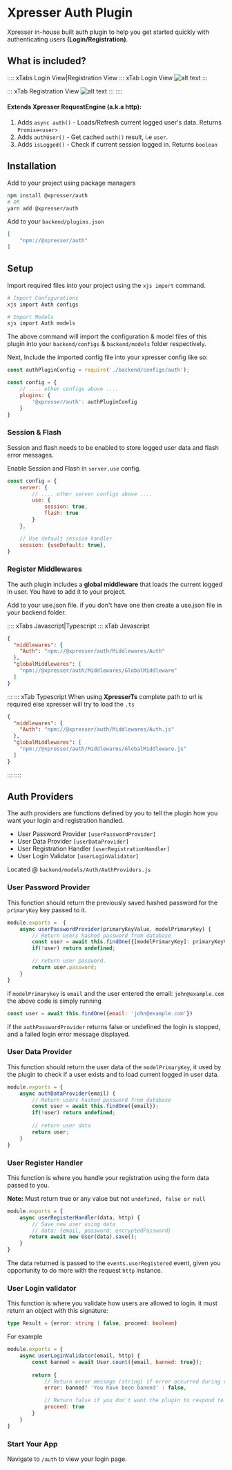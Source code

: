 # Xpresser Auth Plugin

Xpresser in-house built auth plugin to help you get started quickly with authenticating users **(Login/Registration)**.

## What is included?
:::: xTabs Login View|Registration View
::: xTab Login View
![alt text](../../../images/auth/sign-in.png)
:::

::: xTab Registration View
![alt text](../../../images/auth/sign-up.png)
:::
::::

#### Extends Xpresser RequestEngine (a.k.a http): 
1. Adds `async auth()` - Loads/Refresh current logged user's data. Returns `Promise<user>`
2. Adds `authUser()` - Get cached `auth()` result, i.e `user`.
3. Adds `isLogged()` - Check if current session logged in. Returns `boolean`
    
## Installation
Add to your project using package managers
```sh
npm install @xpresser/auth
# OR
yarn add @xpresser/auth
```

Add to your `backend/plugins.json`
```json
[
    "npm://@xpresser/auth"
]
```

## Setup
Import required files into your project using the `xjs import` command.
```sh
# Import Configurations
xjs import Auth configs

# Import Models
xjs import Auth models
```
The above command will import the configuration & model files of this plugin into your `backend/configs` & `backend/models` folder respectively.


Next, Include the imported config file into your xpresser config like so:
```javascript
const authPluginConfig = require('./backend/configs/auth');

const config = {
    // .... other configs above ....
    plugins: {
        '@xpresser/auth': authPluginConfig
    }
}
```

### Session & Flash
Session and flash needs to be enabled to store logged user data and flash error messages.

Enable Session and Flash in `server.use` config.
```javascript
const config = {
    server: {
        // .... other server configs above ....
        use: {
            session: true,
            flash: true
        }
    },

    // Use default session handler
    session: {useDefault: true},
}
```

### Register Middlewares
The auth plugin includes a **global middleware** that loads the current logged in user.
You have to add it to your project.

Add to your use.json file. if you don't have one then create a use.json file in your backend folder.

:::: xTabs Javascript|Typescript
::: xTab Javascript
```json
{
  "middlewares": {
    "Auth": "npm://@xpresser/auth/Middlewares/Auth"
  },
  "globalMiddlewares": [
    "npm://@xpresser/auth/Middlewares/GlobalMiddleware"
  ]
}
```
:::
::: xTab Typescript
When using **XpresserTs** complete path to url is required else xpresser will try to load the `.ts`
```json
{
  "middlewares": {
    "Auth": "npm://@xpresser/auth/Middlewares/Auth.js"
  },
  "globalMiddlewares": [
    "npm://@xpresser/auth/Middlewares/GlobalMiddleware.js"
  ]
}
```
:::
::::

## Auth Providers
The auth providers are functions defined by you to tell the plugin how you want your login and registration handled.

- User Password Provider `[userPasswordProvider]`
- User Data Provider `[userDataProvider]`
- User Registration Handler `[userRegistrationHandler]`
- User Login Validator `[userLoginValidator]`

Located @ `backend/models/Auth/AuthProviders.js` 

### User Password Provider
This function should return the previously saved hashed password for the `primaryKey` key passed to it.

```javascript
module.exports =  {
    async userPasswordProvider(primaryKeyValue, modelPrimaryKey) {
        // Return users hashed password from database
        const user = await this.findOne({[modelPrimaryKey]: primaryKeyValue});
        if(!user) return undefined;

        // return user password.
        return user.password;
    }
}
```

if `modelPrimarykey` is `email` and the user entered the email: `john@example.com` the above code is simply running
```javascript
const user = await this.findOne({email: 'john@example.com'})
```

if the `authPasswordProvider` returns false or undefined the login is stopped, and a failed login error message displayed.

### User Data Provider
This function should return the user data of the `modelPrimaryKey`, it used by the plugin to check if a user exists and to load current logged in user data.

```javascript
module.exports = {
    async authDataProvider(email) {
        // Return users hashed password from database
        const user = await this.findOne({email});
        if(!user) return undefined;
        
        // return user data
        return user;
    }
}
```

### User Register Handler
This function is where you handle your registration using the form data passed to you.

**Note:** Must return true or any value but not `undefined, false or null`
```javascript
module.exports = {
    async userRegisterHandler(data, http) {
        // Save new user using data
        // data: {email, password: encryptedPassword}
       return await new User(data).save();
    }
}
```
The data returned is passed to the `events.userRegistered` event, given you opportunity to do more with the request `http` instance.


### User Login validator
This function is where you validate how users are allowed to login. it must return an object with this signature: 
```typescript
type Result = {error: string | false, proceed: boolean}
```
For example
```javascript
module.exports = {
    async userLoginValidator(email, http) {
        const banned = await User.count({email, banned: true});
        
        return {
            // Return error message (string) if error occurred during validation.
            error: banned? 'You have been banend' : false,

            // Return false if you don't want the plugin to respond to this request.
            proceed: true
        }
    }
}
```




### Start Your App
Navigate to `/auth` to view your login page.
